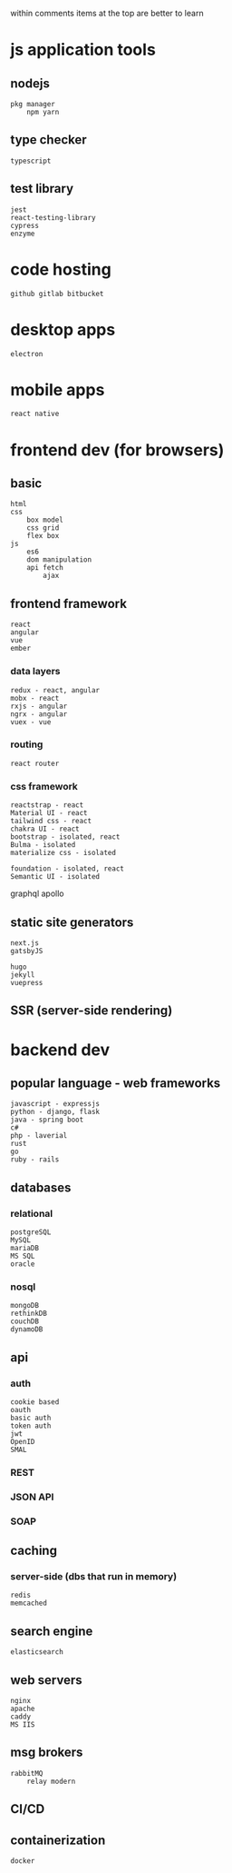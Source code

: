 within comments items at the top are better to learn

# js application tools
## nodejs
    pkg manager
        npm yarn
## type checker
    typescript
## test library
    jest
    react-testing-library
    cypress
    enzyme

# code hosting
    github gitlab bitbucket

# desktop apps
    electron

# mobile apps
    react native

# frontend dev (for browsers)
## basic
    html
    css
        box model
        css grid
        flex box
    js
        es6
        dom manipulation
        api fetch
            ajax

## frontend framework
    react
    angular
    vue
    ember

### data layers
    redux - react, angular
    mobx - react
    rxjs - angular
    ngrx - angular
    vuex - vue

### routing
    react router

### css framework
    reactstrap - react
    Material UI - react
    tailwind css - react
    chakra UI - react
    bootstrap - isolated, react
    Bulma - isolated
    materialize css - isolated

    foundation - isolated, react
    Semantic UI - isolated

graphql
    apollo

## static site generators
    next.js
    gatsbyJS

    hugo
    jekyll
    vuepress

## SSR (server-side rendering)

# backend dev
## popular language - web frameworks
    javascript - expressjs
    python - django, flask
    java - spring boot
    c#
    php - laverial
    rust
    go
    ruby - rails

## databases
### relational
    postgreSQL
    MySQL
    mariaDB
    MS SQL
    oracle
### nosql
    mongoDB
    rethinkDB
    couchDB
    dynamoDB
## api
### auth
    cookie based
    oauth
    basic auth
    token auth
    jwt
    OpenID
    SMAL
### REST
### JSON API
### SOAP

## caching
### server-side (dbs that run in memory)
    redis
    memcached

## search engine
    elasticsearch


## web servers
    nginx
    apache
    caddy
    MS IIS

## msg brokers
    rabbitMQ
        relay modern

## CI/CD

## containerization
    docker
